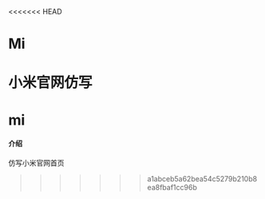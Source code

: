 <<<<<<< HEAD
# Mi
小米官网仿写
=======
# mi

#### 介绍
仿写小米官网首页


>>>>>>> a1abceb5a62bea54c5279b210b8ea8fbaf1cc96b
